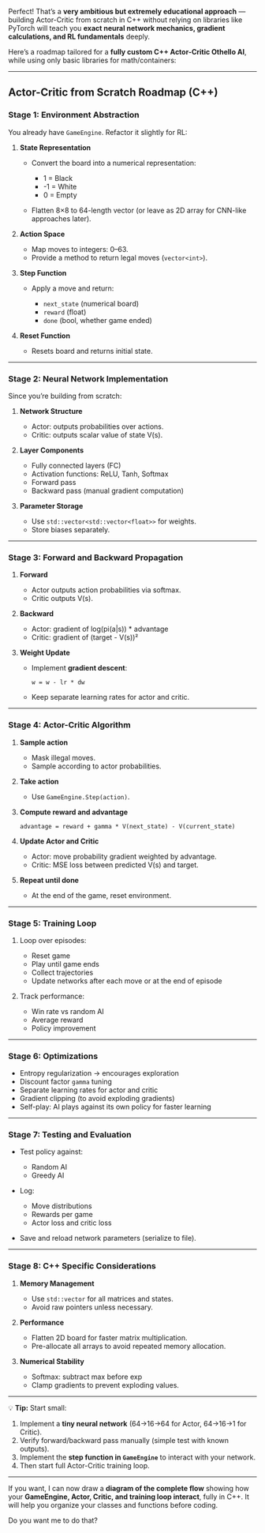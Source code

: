 Perfect! That’s a **very ambitious but extremely educational approach** — building Actor-Critic from scratch in C++ without relying on libraries like PyTorch will teach you **exact neural network mechanics, gradient calculations, and RL fundamentals** deeply.

Here’s a roadmap tailored for a **fully custom C++ Actor-Critic Othello AI**, while using only basic libraries for math/containers:

---

## **Actor-Critic from Scratch Roadmap (C++)**

### **Stage 1: Environment Abstraction**

You already have `GameEngine`. Refactor it slightly for RL:

1. **State Representation**

    * Convert the board into a numerical representation:

        * 1 = Black
        * -1 = White
        * 0 = Empty
    * Flatten 8×8 to 64-length vector (or leave as 2D array for CNN-like approaches later).

2. **Action Space**

    * Map moves to integers: 0–63.
    * Provide a method to return legal moves (`vector<int>`).

3. **Step Function**

    * Apply a move and return:

        * `next_state` (numerical board)
        * `reward` (float)
        * `done` (bool, whether game ended)

4. **Reset Function**

    * Resets board and returns initial state.

---

### **Stage 2: Neural Network Implementation**

Since you’re building from scratch:

1. **Network Structure**

    * Actor: outputs probabilities over actions.
    * Critic: outputs scalar value of state V(s).

2. **Layer Components**

    * Fully connected layers (FC)
    * Activation functions: ReLU, Tanh, Softmax
    * Forward pass
    * Backward pass (manual gradient computation)

3. **Parameter Storage**

    * Use `std::vector<std::vector<float>>` for weights.
    * Store biases separately.

---

### **Stage 3: Forward and Backward Propagation**

1. **Forward**

    * Actor outputs action probabilities via softmax.
    * Critic outputs V(s).

2. **Backward**

    * Actor: gradient of log(pi(a|s)) \* advantage
    * Critic: gradient of (target - V(s))²

3. **Weight Update**

    * Implement **gradient descent**:

      ```text
      w = w - lr * dw
      ```
    * Keep separate learning rates for actor and critic.

---

### **Stage 4: Actor-Critic Algorithm**

1. **Sample action**

    * Mask illegal moves.
    * Sample according to actor probabilities.

2. **Take action**

    * Use `GameEngine.Step(action)`.

3. **Compute reward and advantage**

   ```text
   advantage = reward + gamma * V(next_state) - V(current_state)
   ```

4. **Update Actor and Critic**

    * Actor: move probability gradient weighted by advantage.
    * Critic: MSE loss between predicted V(s) and target.

5. **Repeat until done**

    * At the end of the game, reset environment.

---

### **Stage 5: Training Loop**

1. Loop over episodes:

    * Reset game
    * Play until game ends
    * Collect trajectories
    * Update networks after each move or at the end of episode

2. Track performance:

    * Win rate vs random AI
    * Average reward
    * Policy improvement

---

### **Stage 6: Optimizations**

* Entropy regularization → encourages exploration
* Discount factor `gamma` tuning
* Separate learning rates for actor and critic
* Gradient clipping (to avoid exploding gradients)
* Self-play: AI plays against its own policy for faster learning

---

### **Stage 7: Testing and Evaluation**

* Test policy against:

    * Random AI
    * Greedy AI
* Log:

    * Move distributions
    * Rewards per game
    * Actor loss and critic loss
* Save and reload network parameters (serialize to file).

---

### **Stage 8: C++ Specific Considerations**

1. **Memory Management**

    * Use `std::vector` for all matrices and states.
    * Avoid raw pointers unless necessary.
2. **Performance**

    * Flatten 2D board for faster matrix multiplication.
    * Pre-allocate all arrays to avoid repeated memory allocation.
3. **Numerical Stability**

    * Softmax: subtract max before exp
    * Clamp gradients to prevent exploding values.

---

💡 **Tip:** Start small:

1. Implement a **tiny neural network** (64→16→64 for Actor, 64→16→1 for Critic).
2. Verify forward/backward pass manually (simple test with known outputs).
3. Implement the **step function in `GameEngine`** to interact with your network.
4. Then start full Actor-Critic training loop.

---

If you want, I can now draw a **diagram of the complete flow** showing how your **GameEngine, Actor, Critic, and training loop interact**, fully in C++. It will help you organize your classes and functions before coding.

Do you want me to do that?
